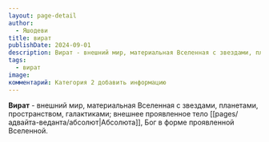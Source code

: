 ```yaml
---
layout: page-detail
author:
  - Яшодеви
title: вират
publishDate: 2024-09-01
description: Вират - внешний мир, материальная Вселенная с звездами, планетами, пространством, галактиками; внешнее проявленное тело Абсолюта, Бог в форме проявленной Вселенной.
tags:
  - вират
image: 
комментарий: Категория 2 добавить информацию
---
```

**Вират** - внешний мир, материальная Вселенная с звездами, планетами, пространством, галактиками; внешнее проявленное тело [[pages/адвайта-веданта/абсолют|Абсолюта]], Бог в форме проявленной Вселенной.

